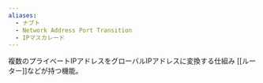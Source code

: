 ```yaml
---
aliases:
  - ナプト
  - Network Address Port Transition
  - IPマスカレード
---
```

複数のプライベートIPアドレスをグローバルIPアドレスに変換する仕組み
[[ルーター]]などが持つ機能。